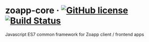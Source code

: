 # zoapp-core &middot; [![GitHub license](https://img.shields.io/badge/license-MIT-blue.svg)](https://github.com/zoapp/core/blob/master/LICENSE) [![Build Status](https://travis-ci.org/Zoapp/common.svg?branch=master)](https://travis-ci.org/Zoapp/common)
Javascript ES7 common framework for Zoapp client / frontend apps
